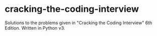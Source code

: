 # cracking-the-coding-interview
Solutions to the problems given in "Cracking the Coding Interview" 6th Edition. Written in Python v3.
